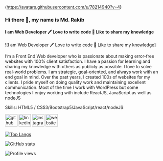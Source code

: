 (https://avatars.githubusercontent.com/u/78214940?v=4)
### Hi there 👋, my name is Md. Rakib
#### I am Web Developer 🖊️ Love to write code 🎤 Like to share my knowledge
![I am Web Developer 🖊️ Love to write code 🎤 Like to share my knowledge]

I’m a Front End Web developer who is passionate about making error-free websites with 100% client satisfaction. I have a passion for learning and sharing my knowledge with others as publicly as possible. I love to solve real-world problems. I am strategic, goal-oriented, and always work with an end goal in mind. Over the past years, I created 100s of websites for my clients. I pride myself on doing quality work and maintaining excellent communication. Most of the time I work with WordPress but some technologies I enjoy working with include ReactJS, JavaScript as well as nodeJS

Skills:  HTML5 / CSS3/Bootstrap5/JavaScript/react/nodeJS



[<img src='https://cdn.jsdelivr.net/npm/simple-icons@3.0.1/icons/github.svg' alt='github' height='40'>](https://github.com/rakib2944)  [<img src='https://cdn.jsdelivr.net/npm/simple-icons@3.0.1/icons/linkedin.svg' alt='linkedin' height='40'>](https://www.linkedin.com/in/https://www.linkedin.com/in/md-rakib-1628a9207//)  [<img src='https://cdn.jsdelivr.net/npm/simple-icons@3.0.1/icons/instagram.svg' alt='instagram' height='40'>](https://www.instagram.com/rakib.5531/)  [<img src='https://cdn.jsdelivr.net/npm/simple-icons@3.0.1/icons/icloud.svg' alt='website' height='40'>](https://devmdrakib.com/)  

[![Top Langs](https://github-readme-stats.vercel.app/api/top-langs/?username=rakib2944)](https://github.com/anuraghazra/github-readme-stats)

![GitHub stats](https://github-readme-stats.vercel.app/api?username=rakib2944&show_icons=true)  

![Profile views](https://gpvc.arturio.dev/rakib2944)  
